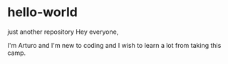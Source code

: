 # hello-world
just another repository
Hey everyone,

I'm Arturo and I'm new to coding and I wish to learn a lot from taking this camp.
